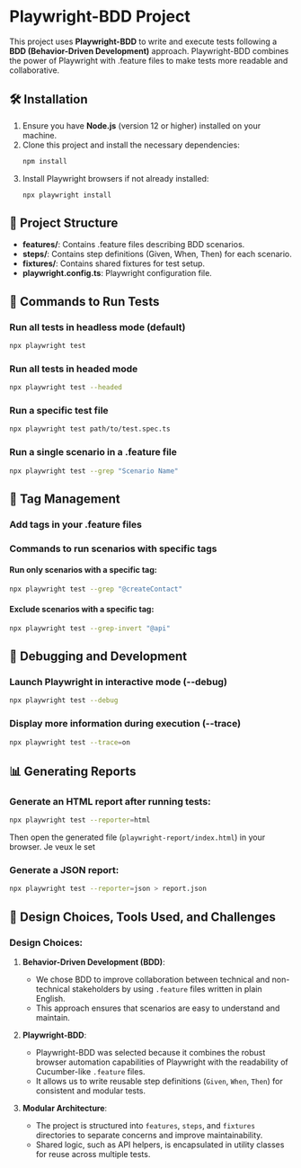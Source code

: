 # Playwright-BDD Project
This project uses **Playwright-BDD** to write and execute tests following a **BDD (Behavior-Driven Development)** approach. Playwright-BDD combines the power of Playwright with .feature files to make tests more readable and collaborative.

## 🛠️ Installation
1. Ensure you have **Node.js** (version 12 or higher) installed on your machine.
2. Clone this project and install the necessary dependencies:
   ```sh
   npm install
   ```
3. Install Playwright browsers if not already installed:
   ```sh
   npx playwright install
   ```

## 📂 Project Structure
- **features/**: Contains .feature files describing BDD scenarios.
- **steps/**: Contains step definitions (Given, When, Then) for each scenario.
- **fixtures/**: Contains shared fixtures for test setup.
- **playwright.config.ts**: Playwright configuration file.

## 🚀 Commands to Run Tests
### Run all tests in headless mode (default)
```sh
npx playwright test
```
### Run all tests in headed mode
```sh
npx playwright test --headed
```
### Run a specific test file
```sh
npx playwright test path/to/test.spec.ts
```
### Run a single scenario in a .feature file
```sh
npx playwright test --grep "Scenario Name"
```

## 🎯 Tag Management
### Add tags in your .feature files
### Commands to run scenarios with specific tags
#### Run only scenarios with a specific tag:
```sh
npx playwright test --grep "@createContact"
```
#### Exclude scenarios with a specific tag:
```sh
npx playwright test --grep-invert "@api"
```

## 🧪 Debugging and Development
### Launch Playwright in interactive mode (--debug)
```sh
npx playwright test --debug
```
### Display more information during execution (--trace)
```sh
npx playwright test --trace=on
```

## 📊 Generating Reports
### Generate an HTML report after running tests:
```sh
npx playwright test --reporter=html
```
Then open the generated file (`playwright-report/index.html`) in your browser.
Je veux le set
### Generate a JSON report:
```sh
npx playwright test --reporter=json > report.json
```

## 📖 Design Choices, Tools Used, and Challenges

### Design Choices:
1. **Behavior-Driven Development (BDD)**:
    - We chose BDD to improve collaboration between technical and non-technical stakeholders by using `.feature` files written in plain English.
    - This approach ensures that scenarios are easy to understand and maintain.

2. **Playwright-BDD**:
    - Playwright-BDD was selected because it combines the robust browser automation capabilities of Playwright with the readability of Cucumber-like `.feature` files.
    - It allows us to write reusable step definitions (`Given`, `When`, `Then`) for consistent and modular tests.

3. **Modular Architecture**:
    - The project is structured into `features`, `steps`, and `fixtures` directories to separate concerns and improve maintainability.
    - Shared logic, such as API helpers, is encapsulated in utility classes for reuse across multiple tests.
